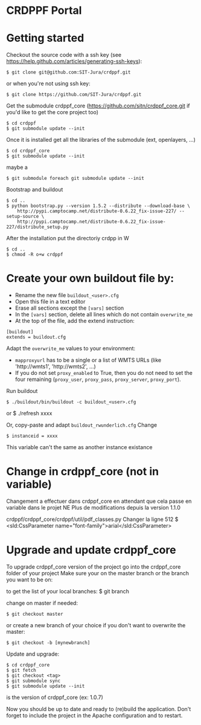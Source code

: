CRDPPF Portal
============

# Getting started

  
Checkout the source code with a ssh key (see https://help.github.com/articles/generating-ssh-keys):

    $ git clone git@github.com:SIT-Jura/crdppf.git

or when you're not using ssh key:

    $ git clone https://github.com/SIT-Jura/crdppf.git

Get the submodule crdppf_core (https://github.com/sitn/crdppf_core.git if you'd like to get the core project too)

    $ cd crdppf
    $ git submodule update --init
    
Once it is installed get all the libraries of the submodule (ext, openlayers, ...)

    $ cd crdppf_core
    $ git submodule update --init
     
maybe a 

    $ git submodule foreach git submodule update --init

Bootstrap and buildout

    $ cd ..
    $ python bootstrap.py --version 1.5.2 --distribute --download-base \
        http://pypi.camptocamp.net/distribute-0.6.22_fix-issue-227/ --setup-source \
        http://pypi.camptocamp.net/distribute-0.6.22_fix-issue-227/distribute_setup.py

After the installation put the directoriy crdpp in W

    $ cd ..
    $ chmod -R o+w crdppf

# Create your own buildout file by:
* Rename the new file `buildout_<user>.cfg`
* Open this file in a text editor
* Erase all sections except the `[vars]` section
* In the `[vars]` section, delete all lines which do not contain `overwrite_me`
* At the top of the file, add the extend instruction:

```
[buildout]
extends = buildout.cfg
```

Adapt the `overwrite_me` values to your environment:
* `mapproxyurl` has to be a single or a list of WMTS URLs (like 'http://wmts1', 'http://wmts2', ...)
* If you do not set `proxy_enabled` to True, then you do not need to set the four remaining (`proxy_user`, `proxy_pass`, `proxy_server`, `proxy_port`).

Run buildout

    $ ./buildout/bin/buildout -c buildout_<user>.cfg

or
    $ ./refresh xxxx

Or, copy-paste and adapt `buildout_rwunderlich.cfg`
Change 

    $ instanceid = xxxx
    
This variable can't the same as another instance existance

# Change in crdppf_core (not in variable)
Changement a effectuer dans crdppf_core en attendant que cela passe en variable dans le projet NE
Plus de modifications depuis la version 1.1.0         

crdppf/crdppf_core/crdppf/util/pdf_classes.py
Changer la ligne 512
    $ <sld:CssParameter name="font-family">arial</sld:CssParameter>

# Upgrade and update crdppf_core

To upgrade crdppf_core version of the project go into the crdppf_core folder of your project
Make sure your on the master branch or the branch you want to be on:

to get the list of your local branches:
    $ git branch

change on master if needed:   
 
    $ git checkout master

or create a new branch of your choice if you don't want to overwrite the master:

    $ git checkout -b [mynewbranch]
    
Update and upgrade:

    $ cd crdppf_core
    $ git fetch
    $ git checkout <tag>
    $ git submodule sync
    $ git submodule update --init

<tag> is the version of crdppf_core (ex: 1.0.7) 
     
Now you should be up to date and ready to (re)build the application. Don't forget to include the project in the Apache configuration and to restart.
